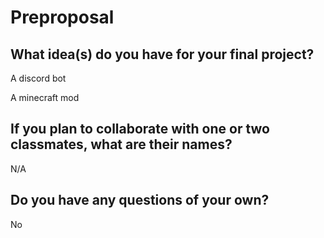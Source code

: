 # Preproposal

## What idea(s) do you have for your final project?

A discord bot

A minecraft mod

## If you plan to collaborate with one or two classmates, what are their names?

N/A

## Do you have any questions of your own?

No
